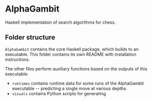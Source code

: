 # AlphaGambit

Haskell implementation of search algorithms for chess. 

## Folder structure

`AlphaGambit` contains the core Haskell package, which builds to an executable. This folder contains its own README with installation instructions. 

The other files perform auxiliary functions based on the outputs of this executable: 

- `runtimes` contains runtime data for some runs of the AlphaGambit executable -- predicting a single move at various depths. 
- `visuals` contains Python scripts for generating